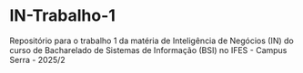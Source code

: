 # IN-Trabalho-1
Repositório para o trabalho 1 da matéria de Inteligência de Negócios (IN) do curso de Bacharelado de Sistemas de Informação (BSI) no IFES - Campus Serra - 2025/2
